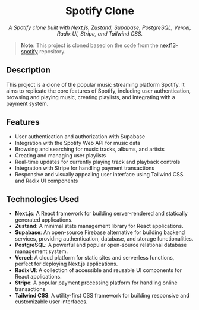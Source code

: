 <h1 align="center">Spotify Clone</h1>

<p align="center">
  <em>A Spotify clone built with Next.js, Zustand, Supabase, PostgreSQL, Vercel, Radix UI, Stripe, and Tailwind CSS.</em>
</p>

> **Note:** This project is cloned based on the code from the [next13-spotify](https://github.com/AntonioErdeljac/next13-spotify) repository.

## Description

This project is a clone of the popular music streaming platform Spotify. It aims to replicate the core features of Spotify, including user authentication, browsing and playing music, creating playlists, and integrating with a payment system.

## Features

- User authentication and authorization with Supabase
- Integration with the Spotify Web API for music data
- Browsing and searching for music tracks, albums, and artists
- Creating and managing user playlists
- Real-time updates for currently playing track and playback controls
- Integration with Stripe for handling payment transactions
- Responsive and visually appealing user interface using Tailwind CSS and Radix UI components

## Technologies Used

- **Next.js**: A React framework for building server-rendered and statically generated applications.
- **Zustand**: A minimal state management library for React applications.
- **Supabase**: An open-source Firebase alternative for building backend services, providing authentication, database, and storage functionalities.
- **PostgreSQL**: A powerful and popular open-source relational database management system.
- **Vercel**: A cloud platform for static sites and serverless functions, perfect for deploying Next.js applications.
- **Radix UI**: A collection of accessible and reusable UI components for React applications.
- **Stripe**: A popular payment processing platform for handling online transactions.
- **Tailwind CSS**: A utility-first CSS framework for building responsive and customizable user interfaces.
